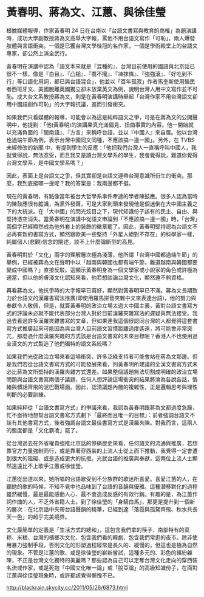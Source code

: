 # 黃春明、蔣為文、江蕙、與徐佳瑩

根據媒體報導，作家黃春明 24 日在台南以「台語文書寫與教育的商榷」為題演講時，成功大學副教授蔣為文高舉大字報，罵他不用台語文寫作「可恥」，兩人爆發肢體與言語衝突。一個是已獲台灣文學桂冠的名作家，一個是學術殿堂上的台語文專家，卻公然上演全武行。

黃春明在演講中認為「語文本來就是『混種的』，台灣目前使用的國語與北京話已很不一樣，像是『白目』、『凸槌』、『喬不攏』、『凍抹條』、『強強滾』、『好吃到不行』等口語化用詞，都已與台語混合」，他並以「百年孤寂」作者馬奎斯使用殖民者西班牙文、美國脫離英國獨立卻未放棄英文為例，說明台灣人用中文寫作並不可恥。成大台文系教授蔣為文，則是在黃春明演講時舉起「台灣作家不用台灣語文卻用中國語創作可恥」的大字報抗議，進而引發衝突。

如果我們只看媒體的報導，可能會以為這是純粹語文之爭，可是在蔣為文的公開聲明中，他提到：「他(黃春明)的演講果真充滿偏見、扭曲事實的內容。他一開始就以充滿負面的『閩南語』、『方言』來稱呼台語，並以『中國人』來自居。他以台灣也過端午節為例，表示台灣中國同文同種，不應該搞一邊一國」。另外，在 TVBS 未經修改的新聞 中，有提到學生的反應：「他把我們台灣人一直稱呼叫中國人，我就覺得說，無法忍受，而且我又是讀台灣文學系的學生，我會覺得說，難道你覺得台灣文學系，是中國文學系嗎？」

因此，表面上是台語文之爭，但其實卻是台語文連帶台灣意識所衍生的衝突。那麼，我到底挺哪一邊呢？我的答案是：我兩邊都不挺。

現在的黃春明，有點像當年被台大哲學系事件牽連的學者陳鼓應。很多人認為當時的陳鼓應很有膽識，為黨外發聲，可是大家到頭來發現他是個迷倒在大中國主義之下的大統派。在「大中國」的閃光炫目之下，現代知識份子該有的民主、自由、與堅持憑空消失。當黃春明在演講中從語文申論到「不應該搞一邊一國」時，「台灣」兩個字已經顯然成為他外套上的裝飾的徽章罷了。因此，黃春明堅持認為台語文不必再有新的書寫方式，顯然跟歐美一些堅持「外星人絕對不存在」的科學家一樣，純屬個人(悲觀)信念的闡述，談不上什麼論斷型的高見。

黃春明對於「文化」兩字的理解層次極為淺薄，他所謂「台灣中國都過端午節」的舉例，已經被蔣為文在聲明中以「越南與韓國也都有端午節，難道越南與韓國都要變成中國嗎？」直接反駁。這顯示黃春明身為一個文學家或小說家的角色或許極為適當，但以他的膚淺文化認知來看，他若想談論台灣文化，顯然還不夠資格。

再看蔣為文。他抗爭時的大字報早已寫好，顯然對黃春明早已不滿。蔣為文長期致力於台語文的漢羅書寫法推廣(即使用羅馬拼音夾雜中文來表達台語)，他的努力與奉獻令人敬佩，但是，就算黃春明的政治立場太過大中國主義，黃對台語文書寫方式的評論未必就不能代表部分台灣人對於目前漢羅夾雜寫法的遲疑與無法接受。我過去看過許多漢羅夾雜書寫的文章，但如果連我這個很認同台灣的人都覺得這套書寫方式推廣起來可能因為與台灣人目前語文習慣距離過度遙遠，將可能會非常突兀，那麼憑什麼漢羅夾雜的方式該是台語文書寫的未來目標呢？香港人不也使用過全漢文的方式製造了他們獨特的語文系統嗎？

如果我們光從政治立場來看這場衝突，許多泛綠支持者可能會站在蔣為文那邊。但是我們若從台語文書寫方式的可能發展來看，則黃春明所建議的全漢文書寫方式未必比蔣為文所堅持的漢羅夾雜方式還差。如果整個議題無法切割成明確的政治立場問題與台語文書寫兩個子議題，任何人想評論這場衝突的結果將淪為各說各話，情緒與髒話齊飛的泥巴戰場面。因此，認清議題內層的複雜性，正是邏輯思考與理性判斷的必要訓練。

如果純粹從「台語文書寫方式」的爭議來看，我認為黃春明跟蔣為文都過度急躁，忙不亟待地想幫台語文書寫方式劃下「最終而且唯一的目標」：前者強調台語文不該有其他書寫方式，後者強調台語文最佳書寫方式是漢羅夾陳。對我而言，這兩人的態度都是「文化霸凌」罷了。

從台灣過去在外省權貴強推北京話的慘痛歷史來看，任何語文的流通與推廣，若想靠官方力量強制而行，或是靠著穿西裝的上流人士從上而下推動，我覺得一定會遭到很大的阻礙、或是造成更大的抗拒。光就台語的推廣與奉獻，這兩位上流人士顯然遠遠比不上歌手江蕙或徐佳瑩。

江蕙從出道以來，她所唱的台語歌受到不分族群的歌迷所喜愛。喜愛江蕙的人，在聽她的歌的時候，不知不覺中也品味到了台語的音韻與優雅。這種潛移默化的過程雖然緩慢，最是最能感動人心、最不會造成反感的有效行銷。有趣的是，為江蕙作詞作曲的人，不乏外省籍人士。到了徐佳瑩的「身騎白馬」，那更是提升到一個新的層次：在北京話中夾帶台語聲韻的精華，已經到達「落霞與孤騖齊飛、秋水共長天一色」的超乎完美境界。

文化最簡單的定義是「生活方式的總和」，這包含我們拿的筷子、南部特有的菜粽、米糕、台灣的檳榔次文化、包含我們看的韓劇、包含我們常逛的夜市。除非使用暴力強制手段，否則文化的形塑過程經常是長久的、緩慢的，但這也是極為自然的現象。不管是江蕙的歌、或是徐佳瑩的嶄新嘗試，這種多元的、彩色的繽紛雜陳，不正是台灣文化獨特的美麗嗎？那些認為自己可以定奪台灣文化走向的穿西裝名流或作家，或是死抱「中國文化唯一論」或「脫亞論」的高級知識份子，在面對江蕙與徐佳瑩現象時，或許都該覺得慚愧不已。

http://blackrain.skycity.cc/2011/05/26/6873.html
